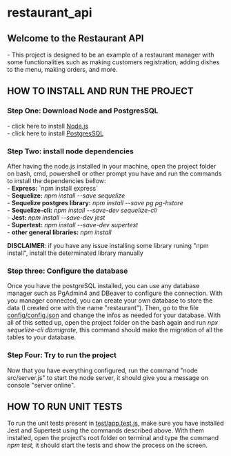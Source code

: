 # restaurant_api

<h2>Welcome to the Restaurant API</h2>
- This project is designed to be an example of a restaurant manager with some functionalities such as making customers registration, adding dishes to the menu, making orders, and more.

<h2>HOW TO INSTALL AND RUN THE PROJECT</h2>
<h3>Step One: Download Node and PostgresSQL</h3>  
- click here to install <a href="https://nodejs.org/en/download">Node.js</a> <br>
- click here to install <a href="https://www.postgresql.org/download/">PostgresSQL</a>

<h3>Step Two: install node dependencies</h3>
After having the node.js installed in your machine, open the project folder on bash, cmd, powershell or other prompt you have and run the commands to install the dependencies bellow: <br>
- <b>Express:</b> `npm install express` <br>
- <b>Sequelize:</b> <i>npm install --save sequelize</i> <br>
- <b>Sequelize postgres library:</b> <i>npm install --save pg pg-hstore</i> <br>
- <b>Sequelize-cli:</b> <i>npm install --save-dev sequelize-cli</i> <br>
- <b>Jest:</b> <i>npm install --save-dev jest</i> <br> 
- <b>Supertest:</b> <i>npm install --save-dev supertest</i> <br>
- <b>other general libraries:</b> <i>npm install</i> <br>

<b>DISCLAIMER</b>: if you have any issue installing some library runing "npm install", install the determinated library manually

<h3>Step three: Configure the database</h3>
Once you have the postgreSQL installed, you can use any database manager such as PgAdmin4 and DBeaver to configure the connection. With you manager connected, you can create your own database to store the data (I created one with the name "restaurant").
Then, go to the file <a href="https://github.com/WilenGabrielGS/restaurant_api/blob/main/config/config.json">config/config.json</a> and change the infos as needed for your database. With all of this setted up, open the project folder on the bash again and run <i>npx sequelize-cli db:migrate</i>, this command should make the migration of all the tables to your database.

<h3>Step Four: Try to run the project</h3>
Now that you have everything configured, run the command "node src/server.js" to start the node server, it should give you a message on console "server online".

<h2>HOW TO RUN UNIT TESTS</h2>
To run the unit tests present in <a href="https://github.com/WilenGabrielGS/restaurant_api/blob/main/tests/app.test.js">test/app.test.js</a>, make sure you have installed Jest and Supertest using the commands described above. With them installed, open the project's root folder on terminal and type the command <i>npm test</i>, it should start the tests and show the process on the screen.


  
   
